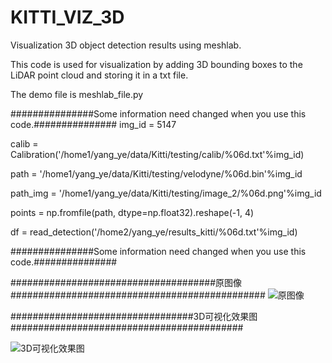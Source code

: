 # KITTI_VIZ_3D
Visualization 3D object detection results using meshlab.

This code is used for visualization by adding 3D bounding boxes to the LiDAR point cloud and storing it in a txt file.

The demo file is meshlab_file.py

###############Some information need changed when you use this code.###############
img_id = 5147

calib = Calibration('/home1/yang_ye/data/Kitti/testing/calib/%06d.txt'%img_id)

path = '/home1/yang_ye/data/Kitti/testing/velodyne/%06d.bin'%img_id

path_img = '/home1/yang_ye/data/Kitti/testing/image_2/%06d.png'%img_id

points = np.fromfile(path, dtype=np.float32).reshape(-1, 4)

df = read_detection('/home2/yang_ye/results_kitti/%06d.txt'%img_id)

###############Some information need changed when you use this code.###############

#####################################原图像##############################################
![原图像](https://github.com/yeyang1021/KITTI_VIZ_3D/blob/master/005147.png)

#################################3D可视化效果图##########################################

![3D可视化效果图](https://github.com/yeyang1021/KITTI_VIZ_3D/blob/master/snapshot_514700.png)
